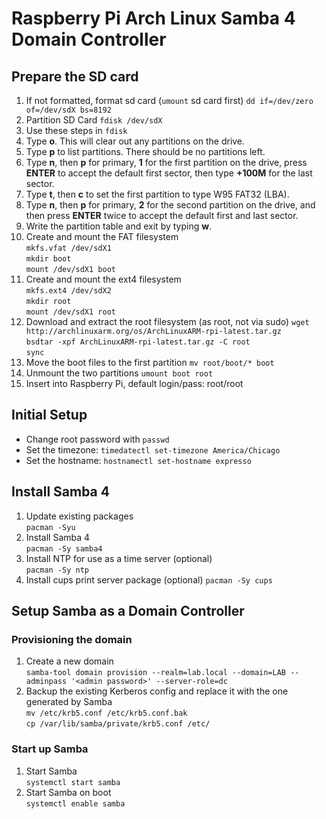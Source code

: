 # Raspberry Pi Arch Linux Samba 4 Domain Controller

## Prepare the SD card

1. If not formatted, format sd card (`umount` sd card first)
    `dd if=/dev/zero of=/dev/sdX bs=8192`
1. Partition SD Card
    `fdisk /dev/sdX`
1. Use these steps in `fdisk`
  1. Type __o__. This will clear out any partitions on the drive.
  1. Type __p__ to list partitions. There should be no partitions left.
  1. Type __n__, then __p__ for primary, __1__ for the first partition on the drive, press __ENTER__ to accept the default first sector, then type __+100M__ for the last sector.
  1. Type __t__, then __c__ to set the first partition to type W95 FAT32 (LBA).
  1. Type __n__, then __p__ for primary, __2__ for the second partition on the drive, and then press __ENTER__ twice to accept the default first and last sector.
  1. Write the partition table and exit by typing __w__.
1. Create and mount the FAT filesystem  
  `mkfs.vfat /dev/sdX1`  
  `mkdir boot`  
  `mount /dev/sdX1 boot`  
1. Create and mount the ext4 filesystem  
  `mkfs.ext4 /dev/sdX2`  
  `mkdir root`  
  `mount /dev/sdX1 root`  
1. Download and extract the root filesystem (as root, not via sudo)
  `wget http://archlinuxarm.org/os/ArchLinuxARM-rpi-latest.tar.gz`  
  `bsdtar -xpf ArchLinuxARM-rpi-latest.tar.gz -C root`  
  `sync`  
1. Move the boot files to the first partition
  `mv root/boot/* boot`  
1. Unmount the two partitions
  `umount boot root`  
1. Insert into Raspberry Pi, default login/pass: root/root

## Initial Setup

- Change root password with `passwd`
- Set the timezone: `timedatectl set-timezone America/Chicago`
- Set the hostname: `hostnamectl set-hostname expresso`

## Install Samba 4

1. Update existing packages  
  `pacman -Syu`
1. Install Samba 4  
  `pacman -Sy samba4`
1. Install NTP for use as a time server (optional)  
  `pacman -Sy ntp`
1. Install cups print server package (optional)
  `pacman -Sy cups`

## Setup Samba as a Domain Controller
### Provisioning the domain
1. Create a new domain   
  `samba-tool domain provision --realm=lab.local --domain=LAB --adminpass '<admin password>' --server-role=dc`
1. Backup the existing Kerberos config and replace it with the one generated by Samba  
  `mv /etc/krb5.conf /etc/krb5.conf.bak`  
  `cp /var/lib/samba/private/krb5.conf /etc/`  

### Start up Samba
1. Start Samba  
  `systemctl start samba`  
1. Start Samba on boot  
  `systemctl enable samba`  
